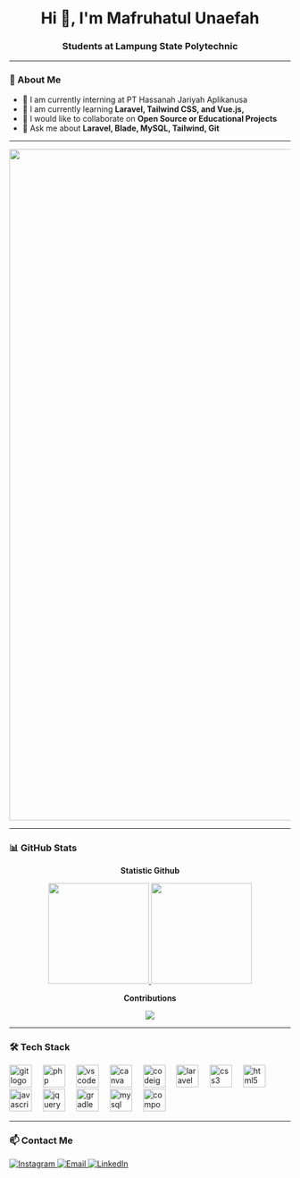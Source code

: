 <h1 align="center">Hi 👋, I'm Mafruhatul Unaefah</h1>
<h3 align="center">Students at Lampung State Polytechnic</h3>

---

### 🌟 About Me

- 🔭 I am currently interning at PT Hassanah Jariyah Aplikanusa
- 🌱 I am currently learning **Laravel, Tailwind CSS, and Vue.js,**
- 👯 I would like to collaborate on **Open Source or Educational Projects**
- 💬 Ask me about **Laravel, Blade, MySQL, Tailwind, Git**

---
<p align="center">
  <img src="https://media.giphy.com/media/L1R1tvI9svkIWwpVYr/giphy.gif" width="1200" alt="coding-gif"/>
</p>

---

### 📊 GitHub Stats

<p align="center"><b>Statistic Github</b></p>
  <div align="center">
  <a href="https://github.com/aranv20">
    <img height="180em" src="https://github-readme-stats-eight-theta.vercel.app/apiusername=araniverse&theme=react&background=0d1117&border=666&include_all_commits=true&count_private=true"/>
    <img height="180em" src="https://github-readme-stats-eight-theta.vercel.app/api/top-langs/username=araniverse&theme=react&background=0d1117&border=666&layout=compact&langs_count=6"/>
  </a>
  </div>

<p align="center"><b>Contributions</b></p>
<p align="center">
  <a href="https://git.io/streak-stats">
    <img src="http://github-readme-streak-stats.herokuapp.com?user=araniverse&theme=react&background=0d1117&border=666">
  </a>
</p>

---

### 🛠 Tech Stack

<div align="left">
  <img src="https://cdn.jsdelivr.net/gh/devicons/devicon/icons/git/git-original.svg" height="40" alt="git logo"  />
  <img width="12" />
  <img src="https://cdn.jsdelivr.net/gh/devicons/devicon/icons/php/php-original.svg" height="40" alt="php logo"  />
  <img width="12" />
  <img src="https://cdn.jsdelivr.net/gh/devicons/devicon/icons/vscode/vscode-original.svg" height="40" alt="vscode logo"  />
  <img width="12" />
  <img src="https://cdn.jsdelivr.net/gh/devicons/devicon/icons/canva/canva-original.svg" height="40" alt="canva logo"  />
  <img width="12" />
  <img src="https://cdn.jsdelivr.net/gh/devicons/devicon/icons/codeigniter/codeigniter-plain.svg" height="40" alt="codeigniter logo"  />
  <img width="12" />
  <img src="https://cdn.jsdelivr.net/gh/devicons/devicon/icons/laravel/laravel-original.svg" height="40" alt="laravel logo"  />
  <img width="12" />
  <img src="https://cdn.jsdelivr.net/gh/devicons/devicon/icons/css3/css3-original.svg" height="40" alt="css3 logo"  />
  <img width="12" />
  <img src="https://cdn.jsdelivr.net/gh/devicons/devicon/icons/html5/html5-original.svg" height="40" alt="html5 logo"  />
  <img width="12" />
  <img src="https://cdn.jsdelivr.net/gh/devicons/devicon/icons/javascript/javascript-original.svg" height="40" alt="javascript logo"  />
  <img width="12" />
  <img src="https://cdn.jsdelivr.net/gh/devicons/devicon/icons/jquery/jquery-original.svg" height="40" alt="jquery logo"  />
  <img width="12" />
  <img src="https://cdn.jsdelivr.net/gh/devicons/devicon/icons/gradle/gradle-original.svg" height="40" alt="gradle logo"  />
  <img width="12" />
  <img src="https://cdn.jsdelivr.net/gh/devicons/devicon/icons/mysql/mysql-original.svg" height="40" alt="mysql logo"  />
  <img width="12" />
  <img src="https://cdn.jsdelivr.net/gh/devicons/devicon/icons/composer/composer-original.svg" height="40" alt="composer logo"  />
  <img width="12"/>
</div>

---

### 📫 Contact Me

<p align="left">
  <a href="https://www.instagram.com/mfrunaa_12/" target="_blank">
    <img src="https://img.shields.io/badge/Instagram-E4405F?style=for-the-badge&logo=instagram&logoColor=white" alt="Instagram"/>
  </a>
  <a href="mailto:mafruhatulkampus.1211@gmail.com">
    <img src="https://img.shields.io/badge/Email-D14836?style=for-the-badge&logo=gmail&logoColor=white" alt="Email"/>
  </a>
  <a href="https://www.linkedin.com/in/mafruhatul-unaefah/" target="_blank">
    <img src="https://img.shields.io/badge/LinkedIn-0077B5?style=for-the-badge&logo=linkedin&logoColor=white" alt="LinkedIn"/>
  </a>
</p>

